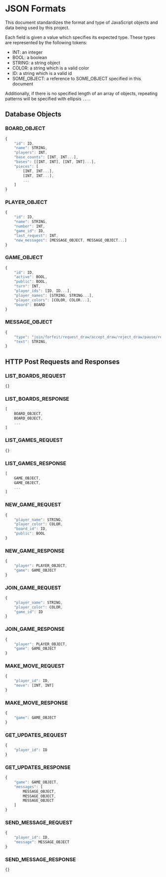 
# JSON Formats

This document standardizes the format and type of JavaScript objects and data
being used by this project.

Each field is given a value which specifies its expected type. These types are
represented by the following tokens:
- INT: an integer
- BOOL: a boolean
- STRING: a string object
- COLOR: a string which is a valid color
- ID: a string which is a valid id
- SOME_OBJECT: a reference to SOME_OBJECT specified in this document

Additionally, if there is no specified length of an array of objects, repeating
patterns will be specified with ellipsis `...`.

## Database Objects

### BOARD_OBJECT
```javascript
{
    "id": ID,
    "name": STRING,
    "players": INT,
    "base_counts": [INT, INT...],
    "bases": [[INT, INT], [INT, INT]...],
    "pieces": [
        [INT, INT...],
        [INT, INT...],
        ...
    ]
}
```

### PLAYER_OBJECT
```javascript
{
    "id": ID,
    "name": STRING,
    "number": INT,
    "game_id": ID,
    "last_request": INT,
    "new_messages": [MESSAGE_OBJECT, MESSAGE_OBJECT...]
}
```

### GAME_OBJECT
```javascript
{
    "id": ID,
    "active": BOOL,
    "public": BOOL,
    "turn": INT,
    "player_ids": [ID, ID...],
    "player_names": [STRING, STRING...],
    "player_colors": [COLOR, COLOR...],
    "board": BOARD
}
```

### MESSAGE_OBJECT
```javascript
{
    "type": "join/forfeit/request_draw/accept_draw/reject_draw/pause/resume",
    "text": STRING,
}
```



## HTTP Post Requests and Responses

### LIST_BOARDS_REQUEST
```javascript
{}
```

### LIST_BOARDS_RESPONSE
```javascript
[
    BOARD_OBJECT,
    BOARD_OBJECT,
    ...
]
```

### LIST_GAMES_REQUEST
```javascript
{}
```

### LIST_GAMES_RESPONSE
```javascript
[
    GAME_OBJECT,
    GAME_OBJECT,
    ...
]
```

### NEW_GAME_REQUEST
```javascript
{
    "player_name": STRING,
    "player_color": COLOR,
    "board_id": ID,
    "public": BOOL
}
```

### NEW_GAME_RESPONSE
```javascript
{
    "player": PLAYER_OBJECT,
    "game": GAME_OBJECT
}
```

### JOIN_GAME_REQUEST
```javascript
{
    "player_name": STRING,
    "player_color": COLOR,
    "game_id": ID
}
```

### JOIN_GAME_RESPONSE
```javascript
{
    "player": PLAYER_OBJECT,
    "game": GAME_OBJECT
}
```

### MAKE_MOVE_REQUEST
```javascript
{
    "player_id": ID,
    "move": [INT, INT]
}
```

### MAKE_MOVE_RESPONSE
```javascript
{
    "game": GAME_OBJECT
}
```

### GET_UPDATES_REQUEST
```javascript
{
    "player_id": ID
}
```

### GET_UPDATES_RESPONSE
```javascript
{
    "game": GAME_OBJECT,
    "messages": [
        MESSAGE_OBJECT,
        MESSAGE_OBJECT,
        MESSAGE_OBJECT
    ]
}
```

### SEND_MESSAGE_REQUEST
```javascript
{
    "player_id": ID,
    "message": MESSAGE_OBJECT
}
```

### SEND_MESSAGE_RESPONSE
```javascript
{}
```
